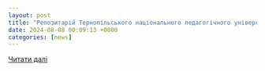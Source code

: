 ```yaml
---
layout: post
title: "Репозитарій Тернопільського національного педагогічного університету імені Володимира Гнатюка: Роль інформаційних технологій у професійній підготовці майбутніх офіцерів"
date: 2024-08-08 00:09:13 +0000
categories: [news]
---
```


[Читати далі](http://dspace.tnpu.edu.ua/handle/123456789/32643)
